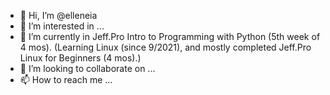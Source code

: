 - 👋 Hi, I’m @elleneia
- 👀 I’m interested in ...
- 🌱 I’m currently in Jeff.Pro Intro to Programming with Python (5th week of 4 mos). (Learning Linux (since 9/2021), 
      and mostly completed Jeff.Pro Linux for Beginners (4 mos).) 
- 💞️ I’m looking to collaborate on ...
- 📫 How to reach me ...

<!---
elleneia/elleneia is a ✨ special ✨ repository because its `README.md` (this file) appears on your GitHub profile.
You can click the Preview link to take a look at your changes.
--->
